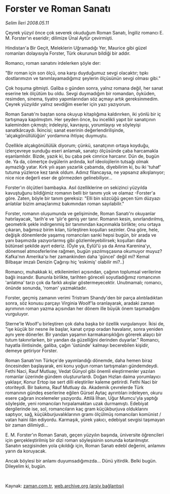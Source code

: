# Forster ve Roman Sanatı

*Selim İleri 2008.05.11*

<tr><td class="metin" colspan="2" style="padding-top: 20px; padding-left: 5px; padding-right: 10px;">Çeyrek yüzyıl önce çok severek okuduğum Roman Sanatı, İngiliz romancı E. M. Forster'ın eseridir; dilimize Ünal Aytür çevirmişti.</td></tr><tr><td class="metin" colspan="2" style="padding-top: 20px; padding-left: 5px; padding-right: 10px;"><p>Hindistan'a Bir Geçit, Meleklerin Uğramadığı Yer, Maurice gibi güzel romanları dolayısıyla Forster, Türk okurunun bildiği bir addır.
<p>Romancı, roman sanatını irdelerken şöyle der:
<p>"Bir roman için son ölçü, ona karşı duyduğumuz sevgi olacaktır; tıpkı dostlarımızın ve tanımlayamadığımız şeylerin ölçüsünün sevgi olması gibi."
<p>Çok hoşuma gitmişti. Galiba o günden sonra, yalnız romana değil, her sanat eserine tek ölçütüm bu oldu. Sevgi duymadığım bir romandan, öyküden, resimden, sinema, tiyatro yapımlarından söz açmayı artık gereksinmedim. Çeyrek yüzyıldır yalnız sevdiğim eserler için yazı yazıyorum.
<p>Roman Sanatı'nı baştan sona okuyup kitaplığıma kaldırırken, iki yönlü bir iç tartışmaya kapılmıştım. Her şeyden önce, bu incelikli yapıt bir sanatçının kaleminden çıkmıştı; irdeleyişi, kavrayışı, yorumlayışı ve söyleyişi sanatkârcaydı. İkincisi; sanat eserinin değerlendirilişinde, 'alçakgönüllülüğün' yordamına ihtiyaç duymuştu.
<p>Özellikle alçakgönüllülük diyorum; çünkü, sanatçının ortaya koyduğu, izlerçevreye sunduğu eseri anlamak, sanatçı ölçüsünde çaba harcamakla eşanlamlıdır. Bizde, yazık ki, bu çaba pek cimrice harcanır. Dün de, bugün de. Ya da, cömertçe övgülerin ardında, kof ideolojilerin tutsağı olmak aymazlığı yatar. Kırk yılı aşan yazarlık çabamda, diyebilirim ki, bu iki 'tuhaf' tutuma yüzlerce kez tanık oldum. Adınız filancaysa, ne yapsanız alkışlanıyor; nice nice değerli eser de görmezden gelinebiliyor...
<p>Forster'ın ölçütleri bambaşka. Asıl özelliklerine on sekizinci yüzyılda kavuştuğunu bildiğimiz romanın belli bir tanımı yok ve olamaz -Forster'a göre. Zaten, böyle bir tanım gereksiz: "Elli bin sözcüğü geçen tüm düzyazı anlatılar bizim amaçlarımız bakımından roman sayılabilir."
<p>Forster, romanın oluşumunda ve gelişiminde, Roman Sanatı'nı okuyanlar hatırlayacak, 'tarih'e ve 'şiir'e geniş yer tanır. Romanın kesin, sınırlandırılmış, geometrik şekle indirgenmiş bir tanımından kaçınmakla birlikte; onu ortaya çıkaran, bağımsız birim kılan, türleştiren koşulları sezinler. Ona göre, hele, değişik dönemlerde yaşamış romancıları sanki hepsi bugün, bir arada ve yanı başımızda yazıyorlarmış gibi gözlemleyebilirsek; koşulları daha bütünsel şekilde ayırt ederiz. (Öyle ya, Eylûl'ü ya da Anna Karenina'yı, dönemsel atmosferlerine rağmen, bugün yazılmışçasına okumuyor muyuz? Kafka'nın Amerika'sı her zamankinden daha 'güncel' değil mi? Kemal Bilbaşar imzalı Denizin Çağırışı hiç 'eskimiş' olabilir mi?..)
<p>Romancı, muhakkak ki, etkilenimleri açısından, çağının toplumsal verilerine bağlı insandır. Bununla birlikte, tarihten göreceli soyutladığımız romancının 'anlatma' tarzı çok da farklı akışlar göstermeyecektir. Unutmamalı; romancı, önünde sonunda, 'roman' yazmaktadır.
<p>Forster, geçmiş zamanın verimi Tristram Shandy'den bir parça alıntıladıktan sonra, söz konusu parçayı Virginia Woolf'la oranlayarak, aradaki zaman ayrımının roman yazma açısından her dönem ille büyük önem taşımadığını vurguluyor.
<p>Sterne'le Woolf'u birleştiren çok daha başka bir özellik vurgulanıyor. İkisi de, "işe küçük bir nesne ile başlar, kanat çırpıp oradan havalanır, sonra yeniden aynı yere dönerler. Bir yandan yaşamın karmakarışıklığını görerek alaycı bir tutum takınırlarken, bir yandan da güzelliğini derinden duyarlar." Romancı, hayatla ilintisinde, galiba, çağın 'üstünde' kalmayı becerebilen kişidir, demeye getiriyor Forster.
<p>Roman Sanatı'nın Türkçe'de yayımlandığı dönemde, daha hemen biraz öncesinden başlayarak, eni konu yoğun roman tartışmaları gündemdeydi. Fethi Naci, Rauf Mutluay, Vedat Günyol gibi önemli eleştirmenler yazılan romanlar üzerinde gündem oluştururlardı. Doğan Hızlan daima yorumlayıcı yaklaşır, Konur Ertop ise sert dilli eleştiriler kaleme getirirdi. Fethi Naci bir otoriteydi. Bir bakıma, Rauf Mutluay da. Akademik çevrelerde Türk romanının gündeş eserlerine eğilen Gürsel Aytaç ayrıntıları irdeleyen, okuru esere çağıran incelemeler yazıyordu. Attilâ İlhan, Uğur Mumcu'yla yaptığı söyleşide, yeni romancıları hırpalamaktan uzak durmamıştı. Edebiyat dergilerinde ise, sol, romancıların kaç gram küçükburjuva olduklarını saptıyor, sağ, küçükburjuvalıklarının gramı ölçülmüş romancıları komünist / vatan haini ilân ediyordu. Karmaşık, yürek yakıcı, edebiyat sevgisi taşımayan bir zaman dilimiydi...
<p>E. M. Forster'ın Roman Sanatı, geçen yüzyılın başında, üniversite öğrencileri için gerçekleştirilmiş bir dizi roman söyleşisinin sonunda kotarılmıştır. Sanatın sezgisinden yola çıkıldığı için, Roman Sanatı edebî değerini, anlamını yarın da koruyacak.
<p>Ancak böylesi bir anlamı duyumsadığımızda... Dünü yitirdik. Belki bugün. Dileyelim ki, bugün.
<p><br/></p></p></p></p></p></p></p></p></p></p></p></p></p></p></p></td></tr>

Kaynak: [zaman.com.tr](http://zaman.com.tr/yazar.do?yazino=687779), [web.archive.org (arşiv bağlantısı)](http://web.archive.org/web/20080528171853/http://www.zaman.com.tr:80/yazar.do?yazino=687779)
